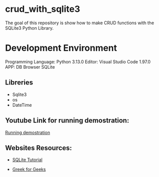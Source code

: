 # crud_with_sqlite3
The goal of this repository is show how to make CRUD functions with the SQLite3 Python Library. 

# Development Environment

Programming Language: Python 3.13.0
Editor: Visual Studio Code 1.97.0
APP: DB Browser SQLite
## Libreries

- Sqlite3
- os
- DateTime

## Youtube Link for running demostration:
[Running demostration](https://youtu.be/T6FDAQDDhq0)

## Websites Resources:
* [SQLite Tutorial](https://www.sqlitetutorial.net/sqlite-date/)

* [Greek for Geeks](https://matplotlib.org/stable/gallery/lines_bars_and_markers/categorical_variables.html)
